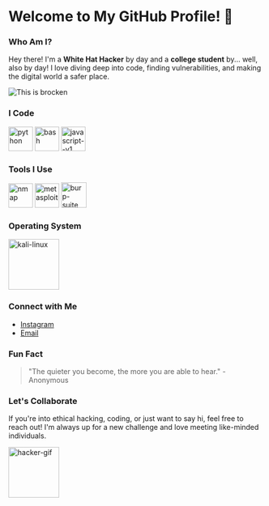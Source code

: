 # Welcome to My GitHub Profile! 👾

### Who Am I?
Hey there! I'm a **White Hat Hacker** by day and a **college student** by... well, also by day! I love diving deep into code, finding vulnerabilities, and making the digital world a safer place.

![This is brocken](https://i.gifer.com/BB5g.gif)

### I Code 
<img width="48" height="48" src="https://img.icons8.com/fluency/48/python.png" alt="python"/> <img width="48" height="48" src="https://img.icons8.com/fluency/48/bash.png" alt="bash"/> <img width="48" height="48" src="https://img.icons8.com/color/48/javascript--v1.png" alt="javascript--v1"/>

### Tools I Use 
<img width="48" height="48" src="https://img.icons8.com/color/48/nmap.png" alt="nmap"/> <img width="48" height="48" src="https://img.icons8.com/fluency/48/metasploit.png" alt="metasploit"/> <img width="50" height="50" src="https://img.icons8.com/ios-filled/50/burp-suite.png" alt="burp-suite"/>

### Operating System
<img width="100" height="100" src="https://img.icons8.com/plasticine/100/kali-linux.png" alt="kali-linux"/> 

### Connect with Me
- [Instagram](https://www.instagram.com)
- [Email](mailto:aswinsriram80@gmail.com)

### Fun Fact
> "The quieter you become, the more you are able to hear." - Anonymous

### Let's Collaborate
If you're into ethical hacking, coding, or just want to say hi, feel free to reach out! I'm always up for a new challenge and love meeting like-minded individuals.

<img width="100" height="100" src="https://i.gifer.com/BB5g.gif" alt="hacker-gif"/>
